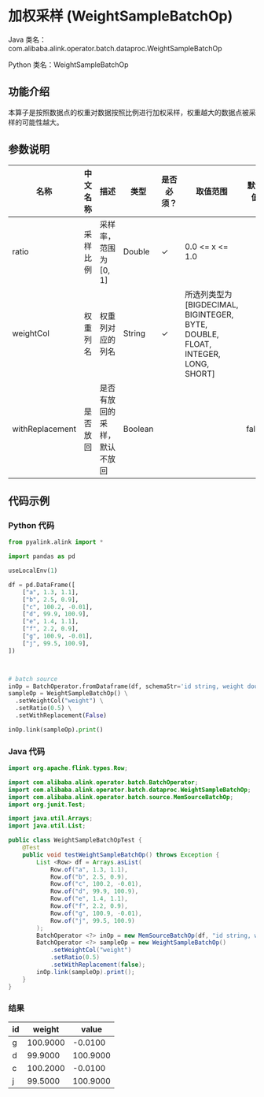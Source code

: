 # 加权采样 (WeightSampleBatchOp)
Java 类名：com.alibaba.alink.operator.batch.dataproc.WeightSampleBatchOp

Python 类名：WeightSampleBatchOp


## 功能介绍
本算子是按照数据点的权重对数据按照比例进行加权采样，权重越大的数据点被采样的可能性越大。

## 参数说明
| 名称 | 中文名称 | 描述 | 类型 | 是否必须？ | 取值范围 | 默认值 |
| --- | --- | --- | --- | --- | --- | --- |
| ratio | 采样比例 | 采样率，范围为[0, 1] | Double | ✓ | 0.0 <= x <= 1.0 |  |
| weightCol | 权重列名 | 权重列对应的列名 | String | ✓ | 所选列类型为 [BIGDECIMAL, BIGINTEGER, BYTE, DOUBLE, FLOAT, INTEGER, LONG, SHORT] |  |
| withReplacement | 是否放回 | 是否有放回的采样，默认不放回 | Boolean |  |  | false |


## 代码示例
### Python 代码
```python
from pyalink.alink import *

import pandas as pd

useLocalEnv(1)

df = pd.DataFrame([
    ["a", 1.3, 1.1],
    ["b", 2.5, 0.9],
    ["c", 100.2, -0.01],
    ["d", 99.9, 100.9],
    ["e", 1.4, 1.1],
    ["f", 2.2, 0.9],
    ["g", 100.9, -0.01],
    ["j", 99.5, 100.9],
])



# batch source
inOp = BatchOperator.fromDataframe(df, schemaStr='id string, weight double, value double')
sampleOp = WeightSampleBatchOp() \
  .setWeightCol("weight") \
  .setRatio(0.5) \
  .setWithReplacement(False)

inOp.link(sampleOp).print()
```
### Java 代码
```java
import org.apache.flink.types.Row;

import com.alibaba.alink.operator.batch.BatchOperator;
import com.alibaba.alink.operator.batch.dataproc.WeightSampleBatchOp;
import com.alibaba.alink.operator.batch.source.MemSourceBatchOp;
import org.junit.Test;

import java.util.Arrays;
import java.util.List;

public class WeightSampleBatchOpTest {
	@Test
	public void testWeightSampleBatchOp() throws Exception {
		List <Row> df = Arrays.asList(
			Row.of("a", 1.3, 1.1),
			Row.of("b", 2.5, 0.9),
			Row.of("c", 100.2, -0.01),
			Row.of("d", 99.9, 100.9),
			Row.of("e", 1.4, 1.1),
			Row.of("f", 2.2, 0.9),
			Row.of("g", 100.9, -0.01),
			Row.of("j", 99.5, 100.9)
		);
		BatchOperator <?> inOp = new MemSourceBatchOp(df, "id string, weight double, value double");
		BatchOperator <?> sampleOp = new WeightSampleBatchOp()
			.setWeightCol("weight")
			.setRatio(0.5)
			.setWithReplacement(false);
		inOp.link(sampleOp).print();
	}
}
```
### 结果
id|weight|value
---|------|-----
g|100.9000|-0.0100
d|99.9000|100.9000
c|100.2000|-0.0100
j|99.5000|100.9000







